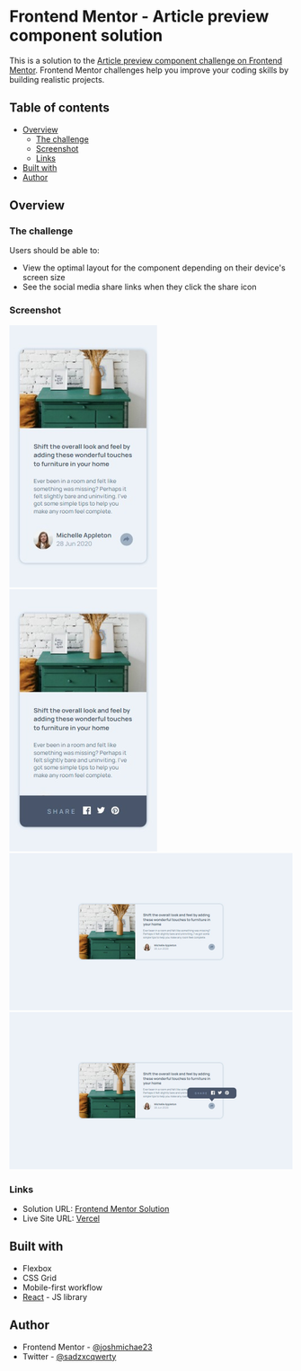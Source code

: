 # Frontend Mentor - Article preview component solution

This is a solution to the [Article preview component challenge on Frontend Mentor](https://www.frontendmentor.io/challenges/article-preview-component-dYBN_pYFT). Frontend Mentor challenges help you improve your coding skills by building realistic projects. 

## Table of contents

- [Overview](#overview)
  - [The challenge](#the-challenge)
  - [Screenshot](#screenshot)
  - [Links](#links)
- [Built with](#built-with)
- [Author](#author)

## Overview

### The challenge

Users should be able to:

- View the optimal layout for the component depending on their device's screen size
- See the social media share links when they click the share icon

### Screenshot

![](./screenshots/mobile.png)
![](./screenshots/mobileActive.png)
![](./screenshots/desktop.png)
![](./screenshots/desktopActive.png)


### Links

- Solution URL: [Frontend Mentor Solution](https://www.frontendmentor.io/solutions/mobile-first-article-preview-using-reactjs-VyD4L9JcTu)
- Live Site URL: [Vercel](https://article-preview-tau-five.vercel.app)


## Built with

- Flexbox
- CSS Grid
- Mobile-first workflow
- [React](https://reactjs.org/) - JS library

## Author
- Frontend Mentor - [@joshmichae23](https://www.frontendmentor.io/profile/joshmichael23)
- Twitter - [@sadzxcqwerty](https://www.twitter.com/sadzxcqwerty)
